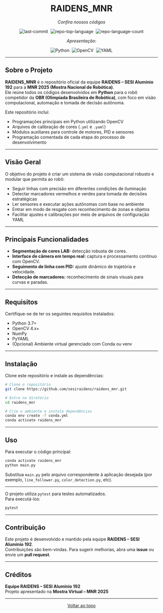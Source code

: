 <div align="center" class="text-center">
<h1>RAIDENS_MNR</h1>
<p><em>Confira nossos códigos</em></p>

<img alt="last-commit" src="https://img.shields.io/github/last-commit/sesiraidens/raidens_mnr?style=flat&logo=git&logoColor=white&color=0080ff" class="inline-block mx-1" style="margin: 0px 2px;">
<img alt="repo-top-language" src="https://img.shields.io/github/languages/top/sesiraidens/raidens_mnr?style=flat&color=0080ff" class="inline-block mx-1" style="margin: 0px 2px;">
<img alt="repo-language-count" src="https://img.shields.io/github/languages/count/sesiraidens/raidens_mnr?style=flat&color=0080ff" class="inline-block mx-1" style="margin: 0px 2px;">
<p><em>Apresentação:</em></p>
<img alt="Python" src="https://img.shields.io/badge/Python-3776AB.svg?style=flat&logo=Python&logoColor=white" class="inline-block mx-1" style="margin: 0px 2px;">
<img alt="OpenCV" src="https://img.shields.io/badge/OpenCV-5C3EE8.svg?style=flat&logo=OpenCV&logoColor=white" class="inline-block mx-1" style="margin: 0px 2px;">
<img alt="YAML" src="https://img.shields.io/badge/YAML-CB171E.svg?style=flat&logo=YAML&logoColor=white" class="inline-block mx-1" style="margin: 0px 2px;">
</div>

---

## Sobre o Projeto

**RAIDENS_MNR** é o repositório oficial da equipe **RAIDENS – SESI Alumínio 192** para a **MNR 2025 (Mostra Nacional de Robótica)**.  
Ele reúne todos os códigos desenvolvidos em **Python** para o robô competidor da **OBR (Olimpíada Brasileira de Robótica)**, com foco em visão computacional, automação e tomada de decisão autônoma.

Este repositório inclui:
- Programações principais em Python utilizando OpenCV   
- Arquivos de calibração de cores (`.yml` e `.yaml`)  
- Módulos auxiliares para controle de motores, PID e sensores  
- Programação comentada de cada etapa do processo de desenvolvimento  

---

## Visão Geral

O objetivo do projeto é criar um sistema de visão computacional robusto e modular que permita ao robô:

- Seguir linhas com precisão em diferentes condições de iluminação  
- Detectar marcadores vermelhos e verdes para tomada de decisões estratégicas  
- Ler sensores e executar ações autônomas com base no ambiente  
- Entrar em modo de resgate com reconhecimento de zonas e objetos  
- Facilitar ajustes e calibrações por meio de arquivos de configuração YAML  

---

## Principais Funcionalidades

- **Segmentação de cores LAB:** detecção robusta de cores.  
- **Interface de câmera em tempo real:** captura e processamento contínuo com OpenCV.  
- **Seguimento de linha com PID:** ajuste dinâmico de trajetória e velocidade.  
- **Detecção de marcadores:** reconhecimento de sinais visuais para curvas e paradas.    

---

## Requisitos

Certifique-se de ter os seguintes requisitos instalados:

- Python 3.7+  
- OpenCV 4.x+  
- NumPy  
- PyYAML  
- (Opcional) Ambiente virtual gerenciado com Conda ou venv

---

## Instalação

Clone este repositório e instale as dependências:

```bash
# Clone o repositório
git clone https://github.com/sesiraidens/raidens_mnr.git

# Entre no diretório
cd raidens_mnr

# Crie o ambiente e instale dependências
conda env create -f conda.yml
conda activate raidens_mnr
```

---

## Uso

Para executar o código principal:

```bash
conda activate raidens_mnr
python main.py
```

Substitua `main.py` pelo arquivo correspondente à aplicação desejada (por exemplo, `line_follower.py`, `color_detection.py`, etc).

---

O projeto utiliza `pytest` para testes automatizados.  
Para executá-los:

```bash
pytest
```

---

## Contribuição

Este projeto é desenvolvido e mantido pela equipe **RAIDENS – SESI Alumínio 192**.  
Contribuições são bem-vindas. Para sugerir melhorias, abra uma **issue** ou envie um **pull request**.

---

## Créditos

**Equipe RAIDENS – SESI Alumínio 192**  
Projeto apresentado na **Mostra Virtual – MNR 2025**

---

<div align="center">
  <a href="#top">Voltar ao topo</a>
</div>
